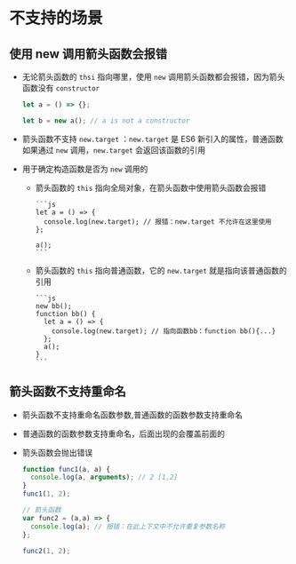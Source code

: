 # 不支持的场景

## 使用 new 调用箭头函数会报错

+ 无论箭头函数的 `thsi` 指向哪里，使用 `new` 调用箭头函数都会报错，因为箭头函数没有 `constructor`

    ```js
    let a = () => {};

    let b = new a(); // a is not a constructor
    ```

+ 箭头函数不支持 `new.target` ：`new.target` 是 ES6 新引入的属性，普通函数如果通过 `new` 调用，`new.target` 会返回该函数的引用

+ 用于确定构造函数是否为 `new` 调用的

  + 箭头函数的 `this` 指向全局对象，在箭头函数中使用箭头函数会报错

        ```js
        let a = () => {
          console.log(new.target); // 报错：new.target 不允许在这里使用
        };

        a();
        ```

  + 箭头函数的 `this` 指向普通函数，它的 `new.target` 就是指向该普通函数的引用

        ```js
        new bb();
        function bb() {
          let a = () => {
            console.log(new.target); // 指向函数bb：function bb(){...}
          };
          a();
        }
        ```

## 箭头函数不支持重命名

+ 箭头函数不支持重命名函数参数,普通函数的函数参数支持重命名

+ 普通函数的函数参数支持重命名，后面出现的会覆盖前面的

+ 箭头函数会抛出错误

    ```js
    function func1(a, a) {
      console.log(a, arguments); // 2 [1,2]
    }
    func1(1, 2);

    // 箭头函数
    var func2 = (a,a) => {
      console.log(a); // 报错：在此上下文中不允许重复参数名称
    };

    func2(1, 2);
    ```
